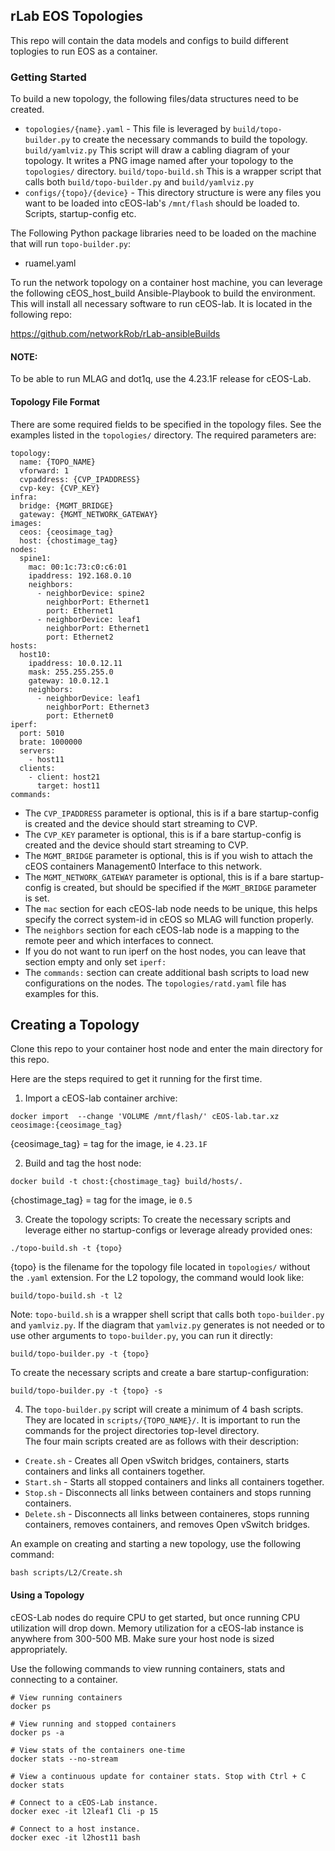 ## rLab EOS Topologies

This repo will contain the data models and configs to build different toplogies to run EOS as a container.

### Getting Started
To build a new topology, the following files/data structures need to be created.
- `topologies/{name}.yaml` - This file is leveraged by `build/topo-builder.py` to create the necessary commands to build the topology.
`build/yamlviz.py` This script will draw a cabling diagram of your topology. It writes a PNG image named after your topology to the `topologies/` directory. 
`build/topo-build.sh` This is a wrapper script that calls both `build/topo-builder.py` and `build/yamlviz.py`
- `configs/{topo}/{device}` - This directory structure is were any files you want to be loaded into cEOS-lab's `/mnt/flash` should be loaded to.  Scripts, startup-config etc.

The Following Python package libraries need to be loaded on the machine that will run `topo-builder.py`:
- ruamel.yaml

To run the network topology on a container host machine, you can leverage the following cEOS_host_build Ansible-Playbook to build the environment.  This will install all necessary software to run cEOS-lab. It is located in the following repo:

https://github.com/networkRob/rLab-ansibleBuilds

#### NOTE:
To be able to run MLAG and dot1q, use the 4.23.1F release for cEOS-Lab.

#### Topology File Format
There are some required fields to be specified in the topology files.  See the examples listed in the `topologies/` directory.  The required parameters are:
```
topology:
  name: {TOPO_NAME}
  vforward: 1
  cvpaddress: {CVP_IPADDRESS}
  cvp-key: {CVP_KEY}
infra:
  bridge: {MGMT_BRIDGE}
  gateway: {MGMT_NETWORK_GATEWAY}
images:
  ceos: {ceosimage_tag}
  host: {chostimage_tag}
nodes:
  spine1:
    mac: 00:1c:73:c0:c6:01
    ipaddress: 192.168.0.10
    neighbors:
      - neighborDevice: spine2
        neighborPort: Ethernet1
        port: Ethernet1
      - neighborDevice: leaf1
        neighborPort: Ethernet1
        port: Ethernet2
hosts:
  host10:
    ipaddress: 10.0.12.11
    mask: 255.255.255.0
    gateway: 10.0.12.1
    neighbors:
      - neighborDevice: leaf1
        neighborPort: Ethernet3
        port: Ethernet0
iperf:
  port: 5010
  brate: 1000000
  servers:
    - host11
  clients:
    - client: host21
      target: host11
commands:
```

- The `CVP_IPADDRESS` parameter is optional, this is if a bare startup-config is created and the device should start streaming to CVP.
- The `CVP_KEY` parameter is optional, this is if a bare startup-config is created and the device should start streaming to CVP.
- The `MGMT_BRIDGE` parameter is optional, this is if you wish to attach the cEOS containers Management0 Interface to this network.
- The `MGMT_NETWORK_GATEWAY` parameter is optional, this is if a bare startup-config is created, but should be specified if the `MGMT_BRIDGE` parameter is set.
- The `mac` section for each cEOS-lab node needs to be unique, this helps specify the correct system-id in cEOS so MLAG will function properly.  
- The `neighbors` section for each cEOS-lab node is a mapping to the remote peer and which interfaces to connect.
- If you do not want to run iperf on the host nodes, you can leave that section empty and only set `iperf:`
- The `commands:` section can create additional bash scripts to load new configurations on the nodes.  The `topologies/ratd.yaml` file has examples for this.

## Creating a Topology

Clone this repo to your container host node and enter the main directory for this repo.  

Here are the steps required to get it running for the first time.

1. Import a cEOS-lab container archive:
```
docker import  --change 'VOLUME /mnt/flash/' cEOS-lab.tar.xz ceosimage:{ceosimage_tag}
```
{ceosimage_tag} = tag for the image, ie `4.23.1F`

2. Build and tag the host node:
```
docker build -t chost:{chostimage_tag} build/hosts/.
```
{chostimage_tag} = tag for the image, ie `0.5`

3. Create the topology scripts:
To create the necessary scripts and leverage either no startup-configs or leverage already provided ones:
```
./topo-build.sh -t {topo}
```

{topo} is the filename for the topology file located in `topologies/` without the `.yaml` extension. For the L2 topology, the command would look like:
```
build/topo-build.sh -t l2
```
Note: `topo-build.sh` is a wrapper shell script that calls both `topo-builder.py` and `yamlviz.py`. If the diagram that `yamlviz.py` generates is not needed or to use other arguments to `topo-builder.py`, you can run it directly:
```
build/topo-builder.py -t {topo}
```
To create the necessary scripts and create a bare startup-configuration:
```
build/topo-builder.py -t {topo} -s
```

4. The `topo-builder.py` script will create a minimum of 4 bash scripts.  They are located in `scripts/{TOPO_NAME}/`.  It is important to run the commands for the project directories top-level directory.  
The four main scripts created are as follows with their description:
- `Create.sh` - Creates all Open vSwitch bridges, containers, starts containers and links all containers together.
- `Start.sh` - Starts all stopped containers and links all containers together.
- `Stop.sh` - Disconnects all links between containers and stops running containers.
- `Delete.sh` - Disconnects all links between containeres, stops running containers, removes containers, and removes Open vSwitch bridges.

An example on creating and starting a new topology, use the following command:
```
bash scripts/L2/Create.sh
```

#### Using a Topology
cEOS-Lab nodes do require CPU to get started, but once running CPU utilization will drop down.  Memory utilization for a cEOS-lab instance is anywhere from 300-500 MB.  Make sure your host node is sized appropriately.

Use the following commands to view running containers, stats and connecting to a container.
```
# View running containers
docker ps

# View running and stopped containers
docker ps -a

# View stats of the containers one-time
docker stats --no-stream

# View a continuous update for container stats. Stop with Ctrl + C
docker stats

# Connect to a cEOS-Lab instance.
docker exec -it l2leaf1 Cli -p 15

# Connect to a host instance.
docker exec -it l2host11 bash
```
